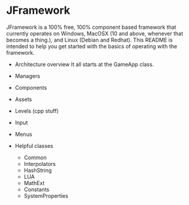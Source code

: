 # JFramework
JFramework is a 100% free, 100% component based framework that currently operates on Windows, MacOSX (10 and above, whenever that becomes a thing.), and Linux (Debian and Redhat). This README is intended to help you get started with the basics of operating with the framework.

- Architecture overview
It all starts at the GameApp class. 

- Managers
- Components
- Assets
- Levels (cpp stuff)
- Input
- Menus
- Helpful classes
  - Common
  - Interpolators
  - HashString
  - LUA
  - MathExt
  - Constants
  - SystemProperties

